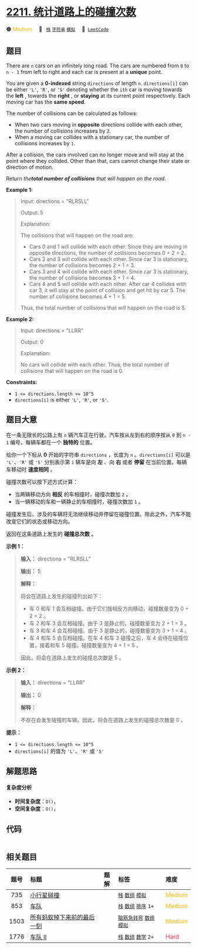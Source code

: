 # [2211. 统计道路上的碰撞次数](https://leetcode.com/problems/count-collisions-on-a-road)

🟠 <font color=#ffb800>Medium</font>&emsp; 🔖&ensp; [`栈`](/tag/stack.md) [`字符串`](/tag/string.md) [`模拟`](/tag/simulation.md)&emsp; 🔗&ensp;[`LeetCode`](https://leetcode.com/problems/count-collisions-on-a-road)

## 题目

There are `n` cars on an infinitely long road. The cars are numbered from `0`
to `n - 1` from left to right and each car is present at a **unique** point.

You are given a **0-indexed** string `directions` of length `n`.
`directions[i]` can be either `'L'`, `'R'`, or `'S'` denoting whether the
`ith` car is moving towards the **left** , towards the **right** , or
**staying** at its current point respectively. Each moving car has the **same
speed**.

The number of collisions can be calculated as follows:

  * When two cars moving in **opposite** directions collide with each other, the number of collisions increases by `2`.
  * When a moving car collides with a stationary car, the number of collisions increases by `1`.

After a collision, the cars involved can no longer move and will stay at the
point where they collided. Other than that, cars cannot change their state or
direction of motion.

Return _the**total number of collisions** that will happen on the road_.



**Example 1:**

> Input: directions = "RLRSLL"
> 
> Output: 5
> 
> Explanation:
> 
> The collisions that will happen on the road are:
> - Cars 0 and 1 will collide with each other. Since they are moving in opposite directions, the number of collisions becomes 0 + 2 = 2.
> - Cars 2 and 3 will collide with each other. Since car 3 is stationary, the number of collisions becomes 2 + 1 = 3.
> - Cars 3 and 4 will collide with each other. Since car 3 is stationary, the number of collisions becomes 3 + 1 = 4.
> - Cars 4 and 5 will collide with each other. After car 4 collides with car 3, it will stay at the point of collision and get hit by car 5. The number of collisions becomes 4 + 1 = 5.
> 
> Thus, the total number of collisions that will happen on the road is 5. 

**Example 2:**

> Input: directions = "LLRR"
> 
> Output: 0
> 
> Explanation:
> 
> No cars will collide with each other. Thus, the total number of collisions that will happen on the road is 0.



**Constraints:**

  * `1 <= directions.length <= 10^5`
  * `directions[i]` is either `'L'`, `'R'`, or `'S'`.


## 题目大意

在一条无限长的公路上有 `n` 辆汽车正在行驶。汽车按从左到右的顺序按从 `0` 到 `n - 1` 编号，每辆车都在一个 **独特的** 位置。

给你一个下标从 **0** 开始的字符串 `directions` ，长度为 `n` 。`directions[i]` 可以是 `'L'`、`'R'` 或
`'S'` 分别表示第 `i` 辆车是向 **左** 、向 **右** 或者 **停留** 在当前位置。每辆车移动时 **速度相同** 。

碰撞次数可以按下述方式计算：

  * 当两辆移动方向 **相反**  的车相撞时，碰撞次数加 `2` 。
  * 当一辆移动的车和一辆静止的车相撞时，碰撞次数加 `1` 。

碰撞发生后，涉及的车辆将无法继续移动并停留在碰撞位置。除此之外，汽车不能改变它们的状态或移动方向。

返回在这条道路上发生的 **碰撞总次数** 。



**示例 1：**

> 
> 
> 
> 
> 
> **输入：** directions = "RLRSLL"
> 
> **输出：** 5
> 
> **解释：**
> 
> 将会在道路上发生的碰撞列出如下：
> - 车 0 和车 1 会互相碰撞。由于它们按相反方向移动，碰撞数量变为 0 + 2 = 2 。
> - 车 2 和车 3 会互相碰撞。由于 3 是静止的，碰撞数量变为 2 + 1 = 3 。
> - 车 3 和车 4 会互相碰撞。由于 3 是静止的，碰撞数量变为 3 + 1 = 4 。
> - 车 4 和车 5 会互相碰撞。在车 4 和车 3 碰撞之后，车 4 会待在碰撞位置，接着和车 5 碰撞。碰撞数量变为 4 + 1 = 5 。
> 
> 因此，将会在道路上发生的碰撞总次数是 5 。
> 
> 

**示例 2：**

> 
> 
> 
> 
> 
> **输入：** directions = "LLRR"
> 
> **输出：** 0
> 
> **解释：**
> 
> 不存在会发生碰撞的车辆。因此，将会在道路上发生的碰撞总次数是 0 。



**提示：**

  * `1 <= directions.length <= 10^5`
  * `directions[i]` 的值为 `'L'`、`'R'` 或 `'S'`


## 解题思路

#### 复杂度分析

- **时间复杂度**：`O()`，
- **空间复杂度**：`O()`，

## 代码

```javascript

```

## 相关题目

<!-- prettier-ignore -->
| 题号 | 标题 | 题解 | 标签 | 难度 |
| :------: | :------ | :------: | :------ | :------ |
| 735 | [小行星碰撞](https://leetcode.com/problems/asteroid-collision) |  |  [`栈`](/tag/stack.md) [`数组`](/tag/array.md) [`模拟`](/tag/simulation.md) | <font color=#ffb800>Medium</font> |
| 853 | [车队](https://leetcode.com/problems/car-fleet) |  |  [`栈`](/tag/stack.md) [`数组`](/tag/array.md) [`排序`](/tag/sorting.md) `1+` | <font color=#ffb800>Medium</font> |
| 1503 | [所有蚂蚁掉下来前的最后一刻](https://leetcode.com/problems/last-moment-before-all-ants-fall-out-of-a-plank) |  |  [`脑筋急转弯`](/tag/brainteaser.md) [`数组`](/tag/array.md) [`模拟`](/tag/simulation.md) | <font color=#ffb800>Medium</font> |
| 1776 | [车队 II](https://leetcode.com/problems/car-fleet-ii) |  |  [`栈`](/tag/stack.md) [`数组`](/tag/array.md) [`数学`](/tag/math.md) `2+` | <font color=#ff334b>Hard</font> |